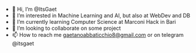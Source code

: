 - 👋 Hi, I’m @ItsGaet
- 👀 I’m interested in Machine Learning and AI, but also at WebDev and DB
- 🌱 I’m currently learning Computer Science at Marconi Hack in Bari
- 💞️ I’m looking to collaborate on some project 
- 📫 How to reach me gaetanoabbaticchio8@gmail.com or on telegram @itsgaet

<!---
ItsGaet/ItsGaet is a ✨ special ✨ repository because its `README.md` (this file) appears on your GitHub profile.
You can click the Preview link to take a look at your changes.
--->
